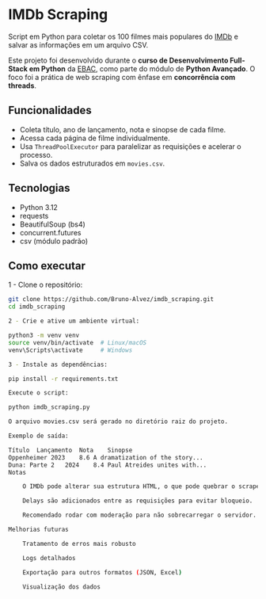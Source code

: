 # IMDb Scraping

Script em Python para coletar os 100 filmes mais populares do [IMDb](https://www.imdb.com/chart/moviemeter/) e salvar as informações em um arquivo CSV.

Este projeto foi desenvolvido durante o **curso de Desenvolvimento Full-Stack em Python** da [EBAC](https://ebaconline.com.br/), como parte do módulo de **Python Avançado**. O foco foi a prática de web scraping com ênfase em **concorrência com threads**.

## Funcionalidades

- Coleta título, ano de lançamento, nota e sinopse de cada filme.
- Acessa cada página de filme individualmente.
- Usa `ThreadPoolExecutor` para paralelizar as requisições e acelerar o processo.
- Salva os dados estruturados em `movies.csv`.

## Tecnologias

- Python 3.12
- requests
- BeautifulSoup (bs4)
- concurrent.futures
- csv (módulo padrão)

## Como executar

1 - Clone o repositório:

```bash
git clone https://github.com/Bruno-Alvez/imdb_scraping.git
cd imdb_scraping

2 - Crie e ative um ambiente virtual:

python3 -m venv venv
source venv/bin/activate  # Linux/macOS
venv\Scripts\activate     # Windows

3 - Instale as dependências:

pip install -r requirements.txt

Execute o script:

python imdb_scraping.py

O arquivo movies.csv será gerado no diretório raiz do projeto.

Exemplo de saída:

Título	Lançamento	Nota	Sinopse
Oppenheimer	2023	8.6	A dramatization of the story...
Duna: Parte 2	2024	8.4	Paul Atreides unites with...
Notas

    O IMDb pode alterar sua estrutura HTML, o que pode quebrar o scraper.

    Delays são adicionados entre as requisições para evitar bloqueio.

    Recomendado rodar com moderação para não sobrecarregar o servidor.

Melhorias futuras

    Tratamento de erros mais robusto

    Logs detalhados

    Exportação para outros formatos (JSON, Excel)

    Visualização dos dados